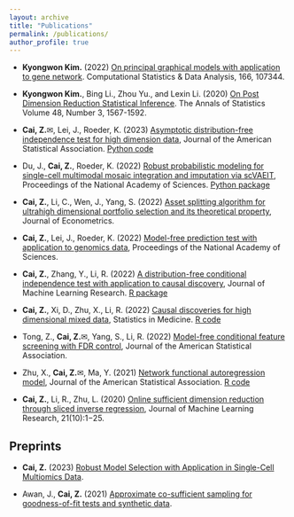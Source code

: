 ```yaml
---
layout: archive
title: "Publications"
permalink: /publications/
author_profile: true
---
```




- **Kyongwon Kim.** (2022) [On principal graphical models with application to gene network](https://www.sciencedirect.com/science/article/pii/S016794732100178X?casa_token=xHkSruu-KlUAAAAA:sg_PTHXsdICwpPt1gf2WuYLO11ykoQM6KAgCC3j--LrbZLpOybOfajbAn_543PdoZlB1L7wd6kw). Computational Statistics & Data Analysis, 166, 107344.

- **Kyongwon Kim.**, Bing Li., Zhou Yu., and Lexin Li.  (2020) [On Post Dimension Reduction Statistical Inference](https://projecteuclid.org/journals/annals-of-statistics/volume-48/issue-3/On-post-dimension-reduction-statistical-inference/10.1214/19-AOS1859.full). The Annals of Statistics Volume 48, Number 3, 1567-1592.


- **Cai, Z.**<span>&#9993;</span>, Lei, J., Roeder, K. (2023) [Asymptotic distribution-free independence test for high dimension data](https://www.tandfonline.com/doi/full/10.1080/01621459.2023.2218030), Journal of the American Statistical Association. [Python code](https://github.com/zhanruicai/CPC_code)

- Du, J., **Cai, Z.**, Roeder, K. (2022) [Robust probabilistic modeling for single-cell multimodal mosaic integration and imputation via scVAEIT](https://www.pnas.org/doi/10.1073/pnas.2214414119), Proceedings of the National Academy of Sciences. [Python package](https://github.com/jaydu1/scVAEIT)

- **Cai, Z.**, Li, C., Wen, J., Yang, S. (2022) [Asset splitting algorithm for ultrahigh dimensional portfolio selection and its theoretical property](https://www.sciencedirect.com/science/article/pii/S0304407622000902), Journal of Econometrics.

- **Cai, Z.**, Lei, J., Roeder, K. (2022) [Model-free prediction test with application to genomics data](https://www.pnas.org/doi/10.1073/pnas.2205518119), Proceedings of the National Academy of Sciences.

- **Cai, Z.**, Zhang, Y., Li, R. (2022) [A distribution-free conditional independence test with application to causal discovery](https://jmlr.org/papers/v23/20-682.html), Journal of Machine Learning Research. [R package](https://github.com/zhanruicai/CItest)

- **Cai, Z.**, Xi, D., Zhu, X., Li, R. (2022) [Causal discoveries for high dimensional mixed data](https://onlinelibrary.wiley.com/doi/full/10.1002/sim.9544), Statistics in Medicine. [R code](https://github.com/xidongdxi/latentPC)

- Tong, Z., **Cai, Z.**<span>&#9993;</span>, Yang, S., Li, R. (2022) [Model-free conditional feature screening with FDR control](https://www.tandfonline.com/doi/full/10.1080/01621459.2022.2063130), Journal of the American Statistical Association.

- Zhu, X., **Cai, Z.**<span>&#9993;</span>, Ma, Y. (2021) [Network functional autoregression model](https://www.tandfonline.com/doi/full/10.1080/01621459.2021.1901718), Journal of the American Statistical Association. [R code](https://github.com/zhanruicai/FSAR)

- **Cai, Z.**, Li, R., Zhu, L. (2020) [Online sufficient dimension reduction through sliced inverse regression](http://jmlr.org/papers/v21/18-567.html), Journal of Machine Learning Research, 21(10):1−25.



## Preprints

- **Cai, Z.** (2023) [Robust Model Selection with Application in Single-Cell Multiomics Data](https://arxiv.org/abs/2305.05714).

- Awan, J., **Cai, Z.** (2021) [Approximate co-sufficient sampling for goodness-of-fit tests and synthetic data](https://arxiv.org/abs/2006.02397).


